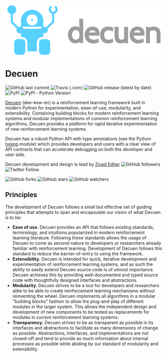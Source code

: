 <p align="center">
  <img src=".github/images/logo.png">
</p>

# Decuen
![GitHub last commit](https://img.shields.io/github/last-commit/ziyadedher/decuen)
![Travis (.com)](https://img.shields.io/travis/com/ziyadedher/decuen)
![GitHub release (latest by date)](https://img.shields.io/github/v/release/ziyadedher/decuen)
![PyPI](https://img.shields.io/pypi/v/decuen)
![PyPI - Python Version](https://img.shields.io/pypi/pyversions/decuen)

[Decuen](https://github.com/ziyadedher/decuen) (dee-kew-en) is a reinforcement learning framework built in modern Python for experimentation, ease-of-use, modularity, and extensibility. Containing building blocks for modern reinforcement learning systems and modular implementations of common reinforcement learning algorithms, Decuen provides a platform for rapid iterative experimentation of new reinforcement learning systems.

Decuen has a robust Python API with type annotations (see the Python [typing](https://docs.python.org/3/library/typing.html) module) which provides developers and users with a clear view of API contracts that can accelerate debugging on both the developer and user side.

Decuen development and design is lead by [Ziyad Edher](https://github.com/ziyadedher) ![GitHub followers](https://img.shields.io/github/followers/ziyadedher?style=social) ![Twitter Follow](https://img.shields.io/twitter/follow/ziyadedher?style=social).

![GitHub forks](https://img.shields.io/github/forks/ziyadedher/decuen?style=social)
![GitHub stars](https://img.shields.io/github/stars/ziyadedher/decuen?style=social)
![GitHub watchers](https://img.shields.io/github/watchers/ziyadedher/decuen?style=social)


## Principles
The development of Decuen follows a small but effective set of guiding principles that attempts to span and encapsulate our vision of what Decuen is to be:
* **Ease of use.** Decuen provides an API that follows existing standards, terminology, and intuitions popularized in modern reinforcement learning literature. Following these standards allows the usage of Decuen to come as second-nature to developers or researchers already familiar with reinforcement learning. Development of Decuen follows this standard to reduce the barrier-of-entry to using the framework.
* **Extensibility.** Decuen is intended for quick, iterative development and experimentation of reinforcement learning systems, and as such the ability to easily extend Decuen source code is of utmost importance. Decuen achieves this by providing well-documented and typed source code with thoughtfully designed interfaces and abstractions.
* **Modularity.** Decuen strives to be a tool for developers and researchers alike to be able to create reinforcement learning mechanisms without reinventing the wheel. Decuen implements all algorithms in a modular "building blocks" fashion to allow the plug-and-play of different modules in the larger system. This allows the independent design and development of new components to be tested as replacements for modules in current reinforcement learning systems. 
* **Transparency.** Decuen strives to be as transparent as possible in its interfaces and abstractions to facilitate as many dimensions of change as possible. Abstractions, interfaces, and implementations are not closed-off and tend to provide as much information about internal processes as possible while abiding by our standard of modularity and extensibility.
